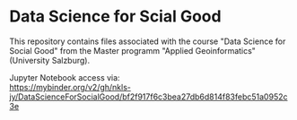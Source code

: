 # Data Science for Scial Good
This repository contains files associated with the course "Data Science for Social Good" from the Master programm "Applied Geoinformatics" (University Salzburg).

Jupyter Notebook access via:\
https://mybinder.org/v2/gh/nkls-jy/DataScienceForSocialGood/bf2f917f6c3bea27db6d814f83febc51a0952c3e
